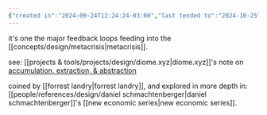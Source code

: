 ```yaml
---
{"created in":"2024-09-24T12:24:24-03:00","last tended to":"2024-10-25T11:58:12-03:00","tags":["concept","metacrisis","design","metasystemsdesign"],"relevancescore":98,"notestage":["🌱"],"dg-publish":true,"aliases":["ring of power"],"permalink":"/diagnosis/accumulation-extraction-abstraction/","dgPassFrontmatter":true,"created":"2024-09-24T12:24:24.327-03:00","updated":"2024-10-25T11:58:12.052-03:00"}
---
```


it's one the major feedback loops feeding into the [[concepts/design/metacrisis\|metacrisis]].

see: [[projects & tools/projects/design/diome.xyz\|diome.xyz]]'s note on [accumulation, extraction, & abstraction](https://diome.xyz/2+%F0%9F%8C%BF+Leaves/Accumulation%2C+Extraction+%26+Abstraction)

coined by [[forrest landry\|forrest landry]], and explored in more depth in: [[people/references/design/daniel schmachtenberger\|daniel schmachtenberger]]'s [[new economic series\|new economic series]].